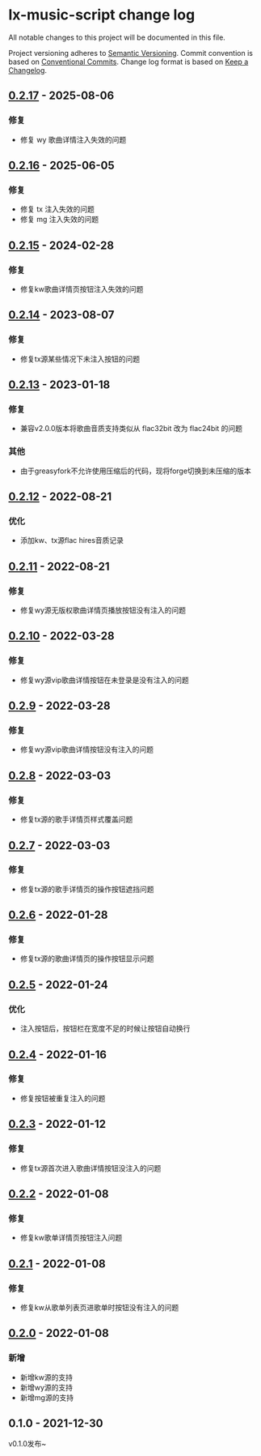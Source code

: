 # lx-music-script change log

All notable changes to this project will be documented in this file.

Project versioning adheres to [Semantic Versioning](http://semver.org/).
Commit convention is based on [Conventional Commits](http://conventionalcommits.org).
Change log format is based on [Keep a Changelog](http://keepachangelog.com/).

## [0.2.17](https://github.com/lyswhut/lx-music-script/compare/v0.2.16...v0.2.17) - 2025-08-06

### 修复

- 修复 wy 歌曲详情注入失效的问题

## [0.2.16](https://github.com/lyswhut/lx-music-script/compare/v0.2.15...v0.2.16) - 2025-06-05

### 修复

- 修复 tx 注入失效的问题
- 修复 mg 注入失效的问题

## [0.2.15](https://github.com/lyswhut/lx-music-script/compare/v0.2.14...v0.2.15) - 2024-02-28

### 修复

- 修复kw歌曲详情页按钮注入失效的问题

## [0.2.14](https://github.com/lyswhut/lx-music-script/compare/v0.2.13...v0.2.14) - 2023-08-07

### 修复

- 修复tx源某些情况下未注入按钮的问题

## [0.2.13](https://github.com/lyswhut/lx-music-script/compare/v0.2.12...v0.2.13) - 2023-01-18

### 修复

- 兼容v2.0.0版本将歌曲音质支持类似从 flac32bit 改为 flac24bit 的问题

### 其他

- 由于greasyfork不允许使用压缩后的代码，现将forge切换到未压缩的版本

## [0.2.12](https://github.com/lyswhut/lx-music-script/compare/v0.2.11...v0.2.12) - 2022-08-21

### 优化

- 添加kw、tx源flac hires音质记录

## [0.2.11](https://github.com/lyswhut/lx-music-script/compare/v0.2.10...v0.2.11) - 2022-08-21

### 修复

- 修复wy源无版权歌曲详情页播放按钮没有注入的问题

## [0.2.10](https://github.com/lyswhut/lx-music-script/compare/v0.2.9...v0.2.10) - 2022-03-28

### 修复

- 修复wy源vip歌曲详情按钮在未登录是没有注入的问题

## [0.2.9](https://github.com/lyswhut/lx-music-script/compare/v0.2.8...v0.2.9) - 2022-03-28

### 修复

- 修复wy源vip歌曲详情按钮没有注入的问题

## [0.2.8](https://github.com/lyswhut/lx-music-script/compare/v0.2.7...v0.2.8) - 2022-03-03

### 修复

- 修复tx源的歌手详情页样式覆盖问题

## [0.2.7](https://github.com/lyswhut/lx-music-script/compare/v0.2.6...v0.2.7) - 2022-03-03

### 修复

- 修复tx源的歌手详情页的操作按钮遮挡问题

## [0.2.6](https://github.com/lyswhut/lx-music-script/compare/v0.2.5...v0.2.6) - 2022-01-28

### 修复

- 修复tx源的歌曲详情页的操作按钮显示问题

## [0.2.5](https://github.com/lyswhut/lx-music-script/compare/v0.2.4...v0.2.5) - 2022-01-24

### 优化

- 注入按钮后，按钮栏在宽度不足的时候让按钮自动换行

## [0.2.4](https://github.com/lyswhut/lx-music-script/compare/v0.2.3...v0.2.4) - 2022-01-16

### 修复

- 修复按钮被重复注入的问题

## [0.2.3](https://github.com/lyswhut/lx-music-script/compare/v0.2.2...v0.2.3) - 2022-01-12

### 修复

- 修复tx源首次进入歌曲详情按钮没注入的问题

## [0.2.2](https://github.com/lyswhut/lx-music-script/compare/v0.2.1...v0.2.2) - 2022-01-08

### 修复

- 修复kw歌单详情页按钮注入问题

## [0.2.1](https://github.com/lyswhut/lx-music-script/compare/v0.2.0...v0.2.1) - 2022-01-08

### 修复

- 修复kw从歌单列表页进歌单时按钮没有注入的问题

## [0.2.0](https://github.com/lyswhut/lx-music-script/compare/v0.1.0...v0.2.0) - 2022-01-08

### 新增

- 新增kw源的支持
- 新增wy源的支持
- 新增mg源的支持

## 0.1.0 - 2021-12-30

v0.1.0发布~

